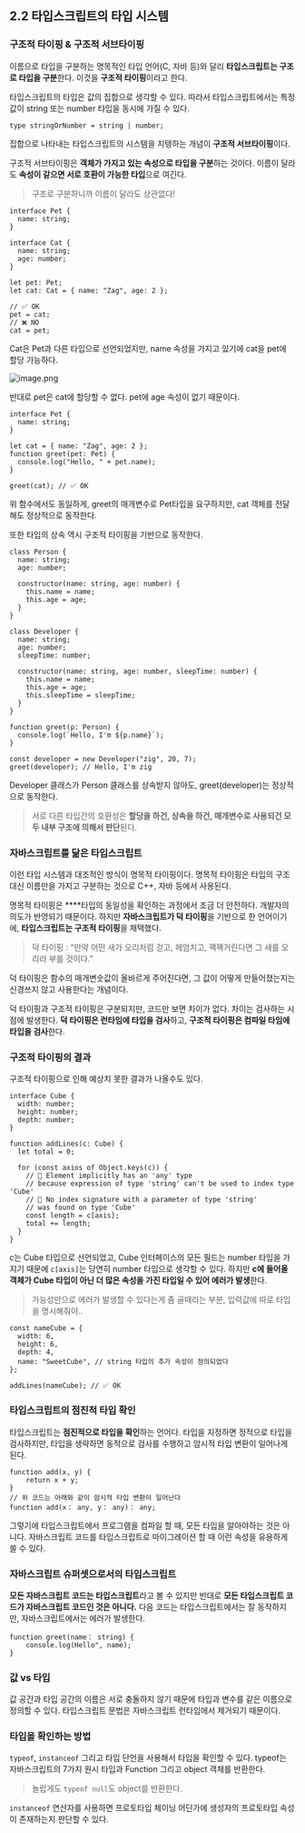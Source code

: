 ## 2.2 타입스크립트의 타입 시스템

### 구조적 타이핑 & 구조적 서브타이핑

이름으로 타입을 구분하는 명목적인 타입 언어(C, 자바 등)와 달리 **타입스크립트는 구조로 타입을 구분**한다. 이것을 **구조적 타이핑**이라고 한다.

타입스크립트의 타입은 값의 집합으로 생각할 수 있다. 따라서 타입스크립트에서는 특정 값이 string 또는 number 타입을 동시에 가질 수 있다.

```tsx
type stringOrNumber = string | number;
```

집합으로 나타내는 타입스크립트의 시스템을 지탱하는 개념이 **구조적 서브타이핑**이다.

구조적 서브타이핑은 **객체가 가지고 있는 속성으로 타입을 구분**하는 것이다. 이름이 달라도 **속성이 같으면 서로 호환이 가능한 타입**으로 여긴다. 

> 구조로 구분하니까 이름이 달라도 상관없다!
> 

```tsx
interface Pet {
  name: string;
}

interface Cat {
  name: string;
  age: number;
}

let pet: Pet;
let cat: Cat = { name: "Zag", age: 2 };

// ✅ OK
pet = cat; 
// ❌ NO
cat = pet;
```

Cat은 Pet과 다른 타입으로 선언되었지만, name 속성을 가지고 있기에 cat을 pet에 할당 가능하다. 

![image.png](attachment:692a7e19-2c7a-46d1-9ac3-82edd35a4765:image.png)

반대로 pet은 cat에 할당할 수 없다. pet에 age 속성이 없기 때문이다.

```tsx
interface Pet {
  name: string;
}

let cat = { name: "Zag", age: 2 };
function greet(pet: Pet) {
  console.log("Hello, " + pet.name);
}

greet(cat); // ✅ OK
```

위 함수에서도 동일하게, greet의 매개변수로 Pet타입을 요구하지만, cat 객체를 전달해도 정상적으로 동작한다.

또한 타입의 상속 역시 구조적 타이핑을 기반으로 동작한다.

```tsx
class Person {
  name: string;
  age: number;

  constructor(name: string, age: number) {
    this.name = name;
    this.age = age;
  }
}

class Developer {
  name: string;
  age: number;
  sleepTime: number;

  constructor(name: string, age: number, sleepTime: number) {
    this.name = name;
    this.age = age;
    this.sleepTime = sleepTime;
  }
}

function greet(p: Person) {
  console.log(`Hello, I'm ${p.name}`);
}

const developer = new Developer("zig", 20, 7);
greet(developer); // Hello, I'm zig
```

Developer 클래스가 Person 클래스를 상속받지 않아도, greet(developer)는 정상적으로 동작한다.

> 서로 다른 타입간의 호환성은 **할당을 하건, 상속을 하건, 매개변수로 사용되건 모두 내부 구조에 의해서 판단**된다.
> 

### 자바스크립트를 닮은 타입스크립트

이런 타입 시스템과 대조적인 방식이 명목적 타이핑이다. 명목적 타이핑은 타입의 구조 대신 이름만을 가지고 구분하는 것으로 C++, 자바 등에서 사용된다. 

명목적 타이핑은 ****타입의 동일성을 확인하는 과정에서 조금 더 안전하다. 개발자의 의도가 반영되기 때문이다. 하지만 **자바스크립트가 덕 타이핑**을 기반으로 한 언어이기에, **타입스크립트는 구조적 타이핑**을 채택했다.

> 덕 타이핑 : "만약 어떤 새가 오리처럼 걷고, 헤엄치고, 꽥꽥거린다면 그 새를 오리라 부를 것이다.”
> 

덕 타이핑은 함수의 매개변숫값이 올바르게 주어진다면, 그 값이 어떻게 만들어졌는지는 신경쓰지 않고 사용한다는 개념이다.

덕 타이핑과 구조적 타이핑은 구분되지만, 코드만 보면 차이가 없다. 차이는 검사하는 시점에 발생한다. **덕 타이핑은 런타임에 타입을 검사**하고, **구조적 타이핑은 컴파일 타임에 타입을 검사**한다.

### 구조적 타이핑의 결과

구조적 타이핑으로 인해 예상치 못한 결과가 나올수도 있다.

```tsx
interface Cube {
  width: number;
  height: number;
  depth: number;
}

function addLines(c: Cube) {
  let total = 0;

  for (const axios of Object.keys(c)) {
    // 🚨 Element implicitly has an 'any' type
    // because expression of type 'string' can't be used to index type 'Cube'
    // 🚨 No index signature with a parameter of type 'string'
    // was found on type 'Cube'
    const length = c[axis];
    total += length;
  }
}
```

c는 Cube 타입으로 선언되었고, Cube 인터페이스의 모든 필드는 number 타입을 가지기 때문에 `c[axis]`는 당연히 number 타입으로 생각할 수 있다. 하지만 **c에 들어올 객체가 Cube 타입이 아닌 더 많은 속성을 가진 타입일 수 있어 에러가 발생**한다.

> 가능성만으로 에러가 발생할 수 있다는게 좀 골때리는 부분, 입력값에 따로 타입을 명시해줘야..
> 

```tsx
const nameCube = {
  width: 6,
  height: 6,
  depth: 4,
  name: "SweetCube", // string 타입의 추가 속성이 정의되었다
};

addLines(nameCube); // ✅ OK
```

### 타입스크립트의 점진적 타입 확인

타입스크립트는 **점진적으로 타입을 확인**하는 언어다. 타입을 지정하면 정적으로 타입을 검사하지만, 타입을 생략하면 동적으로 검사를 수행하고 암시적 타입 변환이 일어나게 된다.

```tsx
function add(x, y) {
	return x + y;
}
// 위 코드는 아래와 같이 암시적 타입 변환이 일어난다
function add(x： any, y： any)： any;
```

그렇기에 타입스크립트에서 프로그램을 컴파일 할 때, 모든 타입을 알아야하는 것은 아니다. 자바스크립트 코드를 타입스크립트로 마이그레이션 할 때 이런 속성을 유용하게 쓸 수 있다.

### 자바스크립트 슈퍼셋으로서의 타입스크립트

**모든 자바스크립트 코드는 타입스크립트**라고 볼 수 있지만 반대로 **모든 타입스크립트 코드가 자바스크립트 코드인 것은 아니다.** 다음 코드는 타입스크립트에서는 잘 동작하지만, 자바스크립트에서는 에러가 발생한다.

```tsx
function greet(name： string) {
	console.log(Hello", name);
}
```

### 값 vs 타입

값 공간과 타입 공간의 이름은 서로 충돌하지 않기 때문에 타입과 변수를 같은 이름으로 정의할 수 있다. 타입스크립트 문법은 자바스크립트 런타임에서 제거되기 때문이다.

### 타입을 확인하는 방법

`typeof`, `instanceof` 그리고 타입 단언을 사용해서 타입을 확인할 수 있다. typeof는 자바스크립트의 7가지 원시 타입과 Function 그리고 object 객체를 반환한다.

> 놀랍게도 `typeof null`도 object를 반환한다.
> 

`instanceof` 연산자를 사용하면 프로토타입 체이닝 어딘가에 생성자의 프로토타입 속성이 존재하는지 판단할 수 있다.